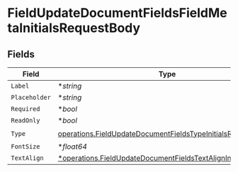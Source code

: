# FieldUpdateDocumentFieldsFieldMetaInitialsRequestBody


## Fields

| Field                                                                                                                                        | Type                                                                                                                                         | Required                                                                                                                                     | Description                                                                                                                                  |
| -------------------------------------------------------------------------------------------------------------------------------------------- | -------------------------------------------------------------------------------------------------------------------------------------------- | -------------------------------------------------------------------------------------------------------------------------------------------- | -------------------------------------------------------------------------------------------------------------------------------------------- |
| `Label`                                                                                                                                      | **string*                                                                                                                                    | :heavy_minus_sign:                                                                                                                           | N/A                                                                                                                                          |
| `Placeholder`                                                                                                                                | **string*                                                                                                                                    | :heavy_minus_sign:                                                                                                                           | N/A                                                                                                                                          |
| `Required`                                                                                                                                   | **bool*                                                                                                                                      | :heavy_minus_sign:                                                                                                                           | N/A                                                                                                                                          |
| `ReadOnly`                                                                                                                                   | **bool*                                                                                                                                      | :heavy_minus_sign:                                                                                                                           | N/A                                                                                                                                          |
| `Type`                                                                                                                                       | [operations.FieldUpdateDocumentFieldsTypeInitialsRequestBody2](../../models/operations/fieldupdatedocumentfieldstypeinitialsrequestbody2.md) | :heavy_check_mark:                                                                                                                           | N/A                                                                                                                                          |
| `FontSize`                                                                                                                                   | **float64*                                                                                                                                   | :heavy_minus_sign:                                                                                                                           | N/A                                                                                                                                          |
| `TextAlign`                                                                                                                                  | [*operations.FieldUpdateDocumentFieldsTextAlignInitials](../../models/operations/fieldupdatedocumentfieldstextaligninitials.md)              | :heavy_minus_sign:                                                                                                                           | N/A                                                                                                                                          |